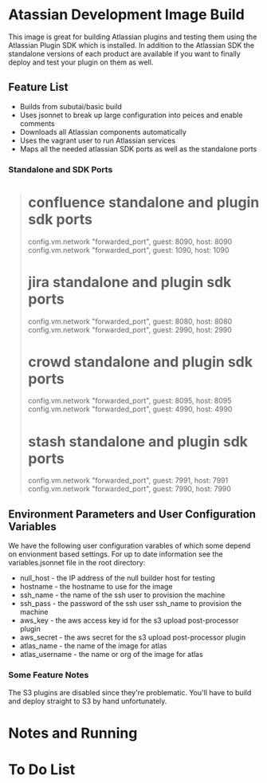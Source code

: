 # Atassian Development Image Build

This image is great for building Atlassian plugins and testing them using the
Atlassian Plugin SDK which is installed. In addition to the Atlassian SDK the
standalone versions of each product are available if you want to finally deploy 
and test your plugin on them as well.

## Feature List

* Builds from subutai/basic build
* Uses jsonnet to break up large configuration into peices and enable comments
* Downloads all Atlassian components automatically
* Uses the vagrant user to run Atlassian services
* Maps all the needed atlassian SDK ports as well as the standalone ports

### Standalone and SDK Ports

>  # confluence standalone and plugin sdk ports
>  config.vm.network "forwarded_port", guest: 8090, host: 8090
>  config.vm.network "forwarded_port", guest: 1090, host: 1090
>
>  # jira standalone and plugin sdk ports
>  config.vm.network "forwarded_port", guest: 8080, host: 8080
>  config.vm.network "forwarded_port", guest: 2990, host: 2990
>
>  # crowd standalone and plugin sdk ports
>  config.vm.network "forwarded_port", guest: 8095, host: 8095
>  config.vm.network "forwarded_port", guest: 4990, host: 4990
>
>  # stash standalone and plugin sdk ports
>  config.vm.network "forwarded_port", guest: 7991, host: 7991
>  config.vm.network "forwarded_port", guest: 7990, host: 7990


## Environment Parameters and User Configuration Variables

We have the following user configuration varables of which some depend on 
envionment based settings. For up to date information see the variables.jsonnet
file in the root directory:

* null_host - the IP address of the null builder host for testing
* hostname - the hostname to use for the image
* ssh_name - the name of the ssh user to provision the machine
* ssh_pass - the password of the ssh user ssh_name to provision the machine
* aws_key - the aws access key id for the s3 upload post-processor plugin
* aws_secret - the aws secret for the s3 upload post-processor plugin
* atlas_name - the name of the image for atlas
* atlas_username - the name or org of the image for atlas

### Some Feature Notes

The S3 plugins are disabled since they're problematic. You'll have to build and
deploy straight to S3 by hand unfortunately.


# Notes and Running

# To Do List


